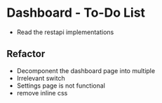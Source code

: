 # Dashboard - To-Do List

- Read the restapi implementations

## Refactor

- Decomponent the dashboard page into multiple
- Irrelevant switch
- Settings page is not functional
- remove inline css
